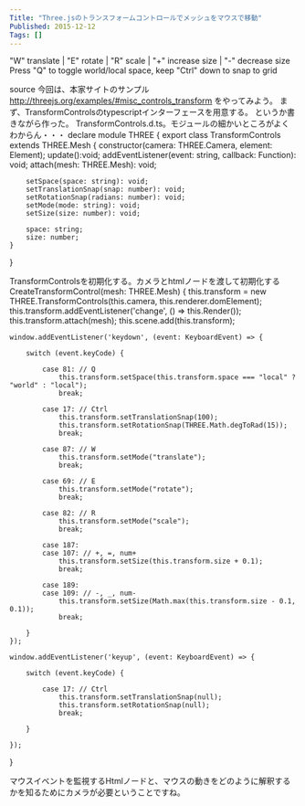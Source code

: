 ```yaml
---
Title: "Three.jsのトランスフォームコントロールでメッシュをマウスで移動"
Published: 2015-12-12
Tags: []
---
```



"W" translate | "E" rotate | "R" scale | "+" increase size | "-" decrease size
Press "Q" to toggle world/local space, keep "Ctrl" down to snap to grid





source
今回は、本家サイトのサンプル
http://threejs.org/examples/#misc_controls_transform
をやってみよう。
まず、TransformControlsのtypescriptインターフェースを用意する。
というか書きながら作った。
TransformControls.d.ts。モジュールの細かいところがよくわからん・・・
declare module THREE {
    export class TransformControls extends THREE.Mesh {
        constructor(camera: THREE.Camera, element: Element);
        update():void;
        addEventListener(event: string, callback: Function): void;
        attach(mesh: THREE.Mesh): void;

        setSpace(space: string): void;
        setTranslationSnap(snap: number): void;
        setRotationSnap(radians: number): void;
        setMode(mode: string): void;
        setSize(size: number): void;
        
        space: string;
        size: number;
    }
}

TransformControlsを初期化する。カメラとhtmlノードを渡して初期化する
CreateTransformControl(mesh: THREE.Mesh) {
    this.transform = new THREE.TransformControls(this.camera, this.renderer.domElement);
    this.transform.addEventListener('change', () => this.Render());
    this.transform.attach(mesh);
    this.scene.add(this.transform);

    window.addEventListener('keydown', (event: KeyboardEvent) => {

        switch (event.keyCode) {

            case 81: // Q
                this.transform.setSpace(this.transform.space === "local" ? "world" : "local");
                break;

            case 17: // Ctrl
                this.transform.setTranslationSnap(100);
                this.transform.setRotationSnap(THREE.Math.degToRad(15));
                break;

            case 87: // W
                this.transform.setMode("translate");
                break;

            case 69: // E
                this.transform.setMode("rotate");
                break;

            case 82: // R
                this.transform.setMode("scale");
                break;

            case 187:
            case 107: // +, =, num+
                this.transform.setSize(this.transform.size + 0.1);
                break;

            case 189:
            case 109: // -, _, num-
                this.transform.setSize(Math.max(this.transform.size - 0.1, 0.1));
                break;

        }
    });

    window.addEventListener('keyup', (event: KeyboardEvent) => {

        switch (event.keyCode) {

            case 17: // Ctrl
                this.transform.setTranslationSnap(null);
                this.transform.setRotationSnap(null);
                break;

        }

    });
}

マウスイベントを監視するHtmlノードと、マウスの動きをどのように解釈するかを知るためにカメラが必要ということですね。
